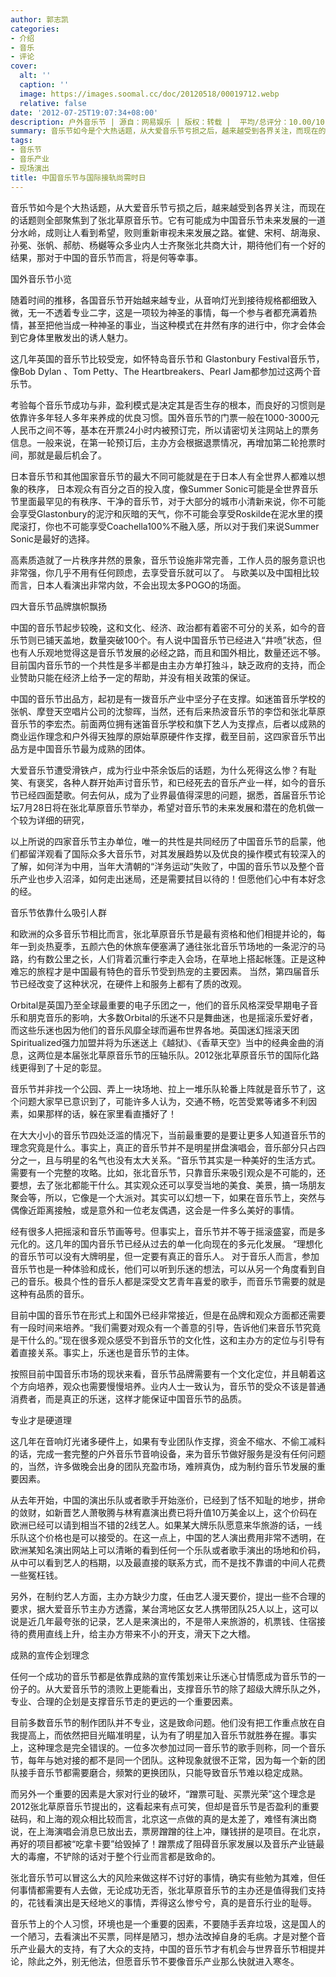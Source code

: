 ```yaml
---
author: 郭志凯
categories:
- 介绍
- 音乐
- 评论
cover:
  alt: ''
  caption: ''
  image: https://images.soomal.cc/doc/20120518/00019712.webp
  relative: false
date: '2012-07-25T19:07:34+08:00'
description: 户外音乐节 | 源自：网易娱乐 | 版权：转载 |  平均/总评分：10.00/10
summary: 音乐节如今是个大热话题，从大爱音乐节亏损之后，越来越受到各界关注，而现在的话题则全部聚焦到了张北草原音乐节。它有可能成为中国音乐节未来发展的一道分水岭，成则让人看到希望，败则重新审视未来发展之路。崔健、宋柯、胡海泉、孙冕、张帆、郝舫、杨樾等众多业内人士齐聚张北共商大计……
tags:
- 音乐节
- 音乐产业
- 现场演出
title: 中国音乐节与国际接轨尚需时日
---
```


音乐节如今是个大热话题，从大爱音乐节亏损之后，越来越受到各界关注，而现在的话题则全部聚焦到了张北草原音乐节。它有可能成为中国音乐节未来发展的一道分水岭，成则让人看到希望，败则重新审视未来发展之路。崔健、宋柯、胡海泉、孙冕、张帆、郝舫、杨樾等众多业内人士齐聚张北共商大计，期待他们有一个好的结果，那对于中国的音乐节而言，将是何等幸事。

国外音乐节小览

随着时间的推移，各国音乐节开始越来越专业，从音响灯光到接待规格都细致入微，无一不透着专业二字，这是一项较为神圣的事情，每一个参与者都充满着热情，甚至把他当成一种神圣的事业，当这种模式在井然有序的进行中，你才会体会到它身体里散发出的诱人魅力。

这几年英国的音乐节比较受宠，如怀特岛音乐节和 Glastonbury Festival音乐节，像Bob Dylan 、Tom Petty、The Heartbreakers、Pearl Jam都参加过这两个音乐节。

考验每个音乐节成功与非，盈利模式是决定其是否生存的根本，而良好的习惯则是依靠许多年轻人多年来养成的优良习惯。国外音乐节的门票一般在1000-3000元人民币之间不等，基本在开票24小时内被预订完，所以请密切关注网站上的票务信息。一般来说，在第一轮预订后，主办方会根据退票情况，再增加第二轮抢票时间，那就是最后机会了。

日本音乐节和其他国家音乐节的最大不同可能就是在于日本人有全世界人都难以想象的秩序， 日本观众有百分之百的投入度，像Summer Sonic可能是全世界音乐节里面最罕见的有秩序、干净的音乐节，对于大部分的城市小清新来说，你不可能会享受Glastonbury的泥泞和灰暗的天气，你不可能会享受Roskilde在泥水里的摸爬滚打，你也不可能享受Coachella100%不融入感，所以对于我们来说Summer Sonic是最好的选择。

高素质造就了一片秩序井然的景象，音乐节设施非常完善，工作人员的服务意识也非常强，你几乎不用有任何顾虑，去享受音乐就可以了。 与欧美以及中国相比较而言，日本人看演出非常内敛，不会出现太多POGO的场面。

四大音乐节品牌旗帜飘扬

中国的音乐节起步较晚，这和文化、经济、政治都有着密不可分的关系，如今的音乐节则已铺天盖地，数量突破100个。有人说中国音乐节已经进入“井喷”状态，但也有人乐观地觉得这是音乐节发展的必经之路，而且和国外相比，数量还远不够。目前国内音乐节的一个共性是多半都是由主办方单打独斗，缺乏政府的支持，而企业赞助只能在经济上给予一定的帮助，并没有相关政策的保证。

中国的音乐节出品方，起初是有一拨音乐产业中坚分子在支撑。如迷笛音乐学校的张帆、摩登天空唱片公司的沈黎晖，当然，还有后来热波音乐节的李岱和张北草原音乐节的李宏杰。前面两位拥有迷笛音乐学校和旗下艺人为支撑点，后者以成熟的商业运作理念和户外得天独厚的原始草原硬件作支撑，截至目前，这四家音乐节出品方是中国音乐节最为成熟的团体。

大爱音乐节遭受滑铁卢，成为行业中茶余饭后的话题，为什么死得这么惨？有耻笑、有褒奖，各种人群开始声讨音乐节，和已经死去的音乐产业一样，如今的音乐节已经四面楚歌。何去何从，成为了业界最值得深思的问题，据悉，首届音乐节论坛7月28日将在张北草原音乐节举办，希望对音乐节的未来发展和潜在的危机做一个较为详细的研究，

以上所说的四家音乐节主办单位，唯一的共性是共同经历了中国音乐节的启蒙，他们都留洋观看了国际众多大音乐节，对其发展趋势以及优良的操作模式有较深入的了解，如何洋为中用，当年大清朝的“洋务运动”失败了，中国的音乐节以及整个音乐产业也步入沼泽，如何走出迷局，还是需要拭目以待的！但愿他们心中有本好念的经。

音乐节依靠什么吸引人群

和欧洲的众多音乐节相比而言，张北草原音乐节是最有资格和他们相提并论的，每年一到炎热夏季，五颜六色的休旅车便塞满了通往张北音乐节场地的一条泥泞的马路，约有数公里之长，人们背着沉重行李走入会场，在草地上搭起帐篷。正是这种难忘的旅程才是中国最有特色的音乐节受到热宠的主要因素。 当然，第四届音乐节已经改变了这种状况，在硬件上和服务上都有了质的改观。

Orbital是英国乃至全球最重要的电子乐团之一，他们的音乐风格深受早期电子音乐和朋克音乐的影响，大多数Orbital的乐迷不只是舞曲迷，也是摇滚乐爱好者，而这些乐迷也因为他们的音乐风靡全球而遍布世界各地。英国迷幻摇滚天团Spiritualized强力加盟并将为乐迷送上《越狱》、《香草天空》当中的经典金曲的消息，这两位是本届张北草原音乐节的压轴乐队。2012张北草原音乐节的国际化路线更得到了十足的彰显。

音乐节并非找一个公园、弄上一块场地、拉上一堆乐队轮番上阵就是音乐节了，这个问题大家早已意识到了，可能许多人认为，交通不畅，吃苦受累等诸多不利因素，如果那样的话，躲在家里看直播好了！

在大大小小的音乐节四处泛滥的情况下，当前最重要的是要让更多人知道音乐节的理念究竟是什么。事实上，真正的音乐节并不是明星拼盘演唱会，音乐部分只占四分之一，且与明星的名气也没有太大关系。“音乐节其实是一种美好的生活方式。需要有一个完整的攻略。比如，张北音乐节，只靠音乐来吸引观众是不可能的，还要想，去了张北都能干什么。其实观众还可以享受当地的美食、美景，搞一场朋友聚会等，所以，它像是一个大派对。其实可以幻想一下，如果在音乐节上，突然与偶像近距离接触，或是意外和一位老友偶遇，这会是一件多么美好的事情。

经有很多人把摇滚和音乐节画等号。但事实上，音乐节并不等于摇滚盛宴，而是多元化的。这几年的国内音乐节已经从过去的单一化向现在的多元化发展。 “理想化的音乐节可以没有大牌明星，但一定要有真正的音乐人。 对于音乐人而言，参加音乐节也是一种体验和成长，他们可以听到乐迷的想法，可以从另一个角度看到自己的音乐。极具个性的音乐人都是深受文艺青年喜爱的歌手，而音乐节需要的就是这种有品质的音乐。

目前中国的音乐节在形式上和国外已经非常接近，但是在品牌和观众方面都还需要有一段时间来培养。“我们需要对观众有一个善意的引导，告诉他们来音乐节究竟是干什么的。”现在很多观众感受不到音乐节的文化性，这和主办方的定位与引导有着直接关系。事实上，乐迷也是音乐节的主体。

按照目前中国音乐市场的现状来看，音乐节品牌需要有一个文化定位，并且朝着这个方向培养，观众也需要慢慢培养。业内人士一致认为，音乐节的受众不该是普通消费者，而是真正的乐迷，这样才能保证中国音乐节的品质。

专业才是硬道理

这几年在音响灯光诸多硬件上，如果有专业团队作支撑，资金不缩水、不偷工减料的话，完成一套完整的户外音乐节音响设备，来为音乐节做好服务是没有任何问题的，当然，许多做晚会出身的团队充盈市场，难辨真伪，成为制约音乐节发展的重要因素。

从去年开始，中国的演出乐队或者歌手开始涨价，已经到了恬不知耻的地步，拼命的敛财，如新晋艺人萧敬腾与林宥嘉演出费已将升值10万美金以上，这个价码在欧洲已经可以请到相当不错的2线艺人。如果某大牌乐队愿意来华旅游的话，一线乐队这个价格也是可以接受的。在这一点上，中国的艺人演出费用非常不透明，在欧洲某知名演出网站上可以清晰的看到任何一个乐队或者歌手演出的场地和价码，从中可以看到艺人的档期，以及最直接的联系方式，而不是找不靠谱的中间人花费一些冤枉钱。

另外，在制约艺人方面，主办方缺少力度，任由艺人漫天要价，提出一些不合理的要求，据大爱音乐节主办方透露，某台湾地区女艺人携带团队25人以上，这可以说是近几年最夸张的记录，艺人是来演出的，不是带人来旅游的，机票钱、住宿接待的费用直线上升，给主办方带来不小的开支，滑天下之大稽。

成熟的宣传企划理念

任何一个成功的音乐节都是依靠成熟的宣传策划来让乐迷心甘情愿成为音乐节的一份子的。从大爱音乐节的溃败上更能看出，支撑音乐节的除了超级大牌乐队之外，专业、合理的企划是支撑音乐节走的更远的一个重要因素。

目前多数音乐节的制作团队并不专业，这是致命问题。他们没有把工作重点放在自我提高上，而依然把目光瞄准明星，认为有了明星加入音乐节就胜券在握。事实上，这种理念是完全错误的。一位多次参加过同一音乐节的歌手则称，同一个音乐节，每年与她对接的都不是同一个团队。这种现象就很不正常，因为每一个新的团队接手音乐节都需要磨合，频繁的更换团队，只能导致音乐节难以稳定成熟。

而另外一个重要的因素是大家对行业的破坏，“蹭票可耻、买票光荣”这个理念是2012张北草原音乐节提出的，这看起来有点可笑，但却是音乐节是否盈利的重要砝码，和上海的观众相比较而言，北京这一点做的真的是太差了，难怪有演出商说，在上海演唱会消息已放出去，票房蹭蹭的往上冲，赚钱拼的是项目。在北京，再好的项目都被“吃拿卡要”给毁掉了！蹭票成了阻碍音乐家发展以及音乐产业链最大的毒瘤，不铲除的话对于整个行业而言都是致命的。

张北音乐节可以冒这么大的风险来做这样不讨好的事情，确实有些勉为其难，但任何事情都需要有人去做，无论成功无否，张北草原音乐节的主办还是值得我们支持的，花钱看演出是天经地义的事情，弄得这么惨兮兮，真的是音乐行业的耻辱。

音乐节上的个人习惯，环境也是一个重要的因素，不要随手丢弃垃圾，这是国人的一个陋习，去看演出不买票，同样是陋习，想办法改掉自身的毛病。才是对整个音乐产业最大的支持，有了大众的支持，中国的音乐节才有机会与世界音乐节相提并论，除此之外，别无他法，但愿音乐节不要像音乐产业那么快就进入寒冬。